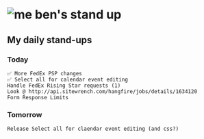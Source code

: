 # ![me](https://avatars2.githubusercontent.com/u/5232044?s=50&v=4) ben's stand up

## My daily stand-ups

### Today
    
    ✅ More FedEx PSP changes
    ✅ Select all for calendar event editing
    Handle FedEx Rising Star requests (1)
    Look @ http://api.sitewrench.com/hangfire/jobs/details/1634120
    Form Response Limits

### Tomorrow

    Release Select all for claendar event editing (and css?)
    
